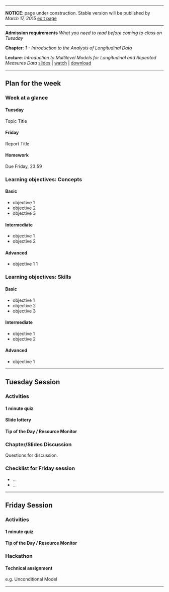 ----

**NOTICE**: page under construction. Stable version will be published by *March 17, 2015* [edit page](https://github.com/andkov/MLMtime/edit/gh-pages/11.md)

----

**Admission requirements** *What you need to read before coming to class on Tuesday* 

**Chapter**: *1 - Introduction to the Analysis of Longitudinal Data*   

**Lecture**: *Introduction to Multilevel Models for Longitudinal and Repeated Measures Data*  [slides](http://www.lesahoffman.com/944/944_Lecture01_Intro_MLM.pdf) |  [watch](http://camrelay1.unl.edu/inbox/lhoffman2/944_Lecture01_-_Flash_%28Large%29_-_20130109_12.22.34PM.html) |  [download](http://camrelay1.unl.edu/inbox/lhoffman2/944_Lecture01_-_iPod_and_iPhone_-_20130109_12.22.34PM.mp4)   

---- 
 

## Plan for the week 

### Week at a glance

#### Tuesday
Topic Title

#### Friday 
Report Title

#### Homework 
Due Friday, 23:59


### Learning objectives: Concepts


#### Basic
- objective 1  
- objective 2  
- objective 3  

#### Intermediate  
- objective 1  
- objective 2  

#### Advanced 
- objective 1  1   


### Learning objectives: Skills 


#### Basic
- objective 1  
- objective 2  
- objective 3  

#### Intermediate  
- objective 1  
- objective 2  

#### Advanced 
- objective 1 


----
 
## Tuesday Session  


### Activities

#### 1 minute quiz    

#### Slide lottery   

#### Tip of the Day / Resource Monitor


### Chapter/Slides Discussion 
Questions for discussion.  

### Checklist for Friday session
- ...  
- ...  



---- 

## Friday Session


### Activities 

#### 1 minute quiz

#### Tip of the Day / Resource Monitor 


### Hackathon

#### Technical assignment
e.g. Unconditional Model


----
